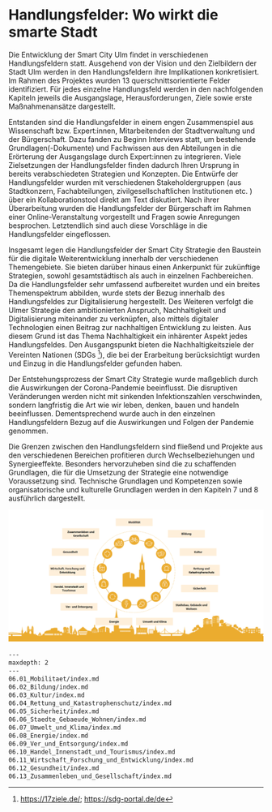 # Handlungsfelder: Wo wirkt die smarte Stadt

Die Entwicklung der Smart City Ulm findet in verschiedenen Handlungsfeldern statt. Ausgehend von der Vision und den Zielbildern der Stadt Ulm werden in den Handlungsfeldern ihre Implikationen konkretisiert. Im Rahmen des Projektes wurden 13 querschnittsorientierte Felder identifiziert. Für jedes einzelne Handlungsfeld werden in den nachfolgenden Kapiteln jeweils die Ausgangslage, Herausforderungen, Ziele sowie erste Maßnahmenansätze dargestellt.  

Entstanden sind die Handlungsfelder in einem engen Zusammenspiel aus Wissenschaft bzw. Expert:innen, Mitarbeitenden der Stadtverwaltung und der Bürgerschaft. Dazu fanden zu Beginn Interviews statt, um bestehende Grundlagen(-Dokumente) und Fachwissen aus den Abteilungen in die Erörterung der Ausgangslage durch Expert:innen zu integrieren. Viele Zielsetzungen der Handlungsfelder finden dadurch Ihren Ursprung in bereits verabschiedeten Strategien und Konzepten. Die Entwürfe der Handlungsfelder wurden mit verschiedenen Stakeholdergruppen (aus Stadtkonzern, Fachabteilungen, zivilgesellschaftlichen Institutionen etc. ) über ein Kollaborationstool direkt am Text diskutiert. Nach ihrer Überarbeitung wurden die Handlungsfelder der Bürgerschaft im Rahmen einer Online-Veranstaltung vorgestellt und Fragen sowie Anregungen besprochen. Letztendlich sind auch diese Vorschläge in die Handlungsfelder eingeflossen.  

Insgesamt legen die Handlungsfelder der Smart City Strategie den Baustein für die digitale Weiterentwicklung innerhalb der verschiedenen Themengebiete. Sie bieten darüber hinaus einen Ankerpunkt für zukünftige Strategien, sowohl gesamtstädtisch als auch in einzelnen Fachbereichen. Da die Handlungsfelder sehr umfassend aufbereitet wurden und ein breites Themenspektrum abbilden, wurde stets der Bezug innerhalb des Handlungsfeldes zur Digitalisierung hergestellt.
Des Weiteren verfolgt die Ulmer Strategie den ambitionierten Anspruch, Nachhaltigkeit und Digitalisierung miteinander zu verknüpfen, also mittels digitaler Technologien einen Beitrag zur nachhaltigen Entwicklung zu leisten. Aus diesem Grund ist das Thema Nachhaltigkeit ein inhärenter Aspekt jedes Handlungsfeldes. Den Ausgangspunkt bieten die Nachhaltigkeitsziele der Vereinten Nationen (SDGs [^12]), die bei der Erarbeitung berücksichtigt wurden und Einzug in die Handlungsfelder gefunden haben.   

Der Entstehungsprozess der Smart City Strategie wurde maßgeblich durch die Auswirkungen der Corona-Pandemie beeinflusst. Die disruptiven Veränderungen werden nicht mit sinkenden Infektionszahlen verschwinden, sondern langfristig die Art wie wir leben, denken, bauen und handeln beeinflussen. Dementsprechend wurde auch in den einzelnen Handlungsfeldern Bezug auf die Auswirkungen und Folgen der Pandemie genommen.  

Die Grenzen zwischen den Handlungsfeldern sind fließend und Projekte aus den verschiedenen Bereichen profitieren durch Wechselbeziehungen und Synergieeffekte. Besonders hervorzuheben sind die zu schaffenden Grundlagen, die für die Umsetzung der Strategie eine notwendige Voraussetzung sind. Technische Grundlagen und Kompetenzen sowie organisatorische und kulturelle Grundlagen werden in den Kapiteln 7 und 8 ausführlich dargestellt.

![Abbildung_Handlungsfelder-Smart-City-Strategie](Abbildung_Handlungsfelder-Smart-City-Strategie.png)

[^12]: https://17ziele.de/; https://sdg-portal.de/de


```{toctree}
---
maxdepth: 2
---
06.01_Mobilitaet/index.md
06.02_Bildung/index.md
06.03_Kultur/index.md
06.04_Rettung_und_Katastrophenschutz/index.md
06.05_Sicherheit/index.md
06.06_Staedte_Gebaeude_Wohnen/index.md
06.07_Umwelt_und_Klima/index.md
06.08_Energie/index.md
06.09_Ver_und_Entsorgung/index.md
06.10_Handel_Innenstadt_und_Tourismus/index.md
06.11_Wirtschaft_Forschung_und_Entwicklung/index.md
06.12_Gesundheit/index.md
06.13_Zusammenleben_und_Gesellschaft/index.md

```

